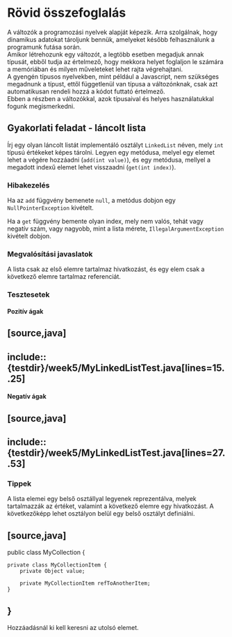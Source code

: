 # Rövid összefoglalás
A változók a programozási nyelvek alapját képezik. Arra szolgálnak, hogy dinamikus adatokat tároljunk bennük, amelyeket később felhasználunk a programunk futása során.  
Amikor létrehozunk egy változót, a legtöbb esetben megadjuk annak típusát, ebből tudja az értelmező, hogy mekkora helyet foglaljon le számára a memóriában és milyen műveleteket lehet rajta végrehajtani.  
A gyengén típusos nyelvekben, mint például a Javascript, nem szükséges megadnunk a típust, ettől függetlenül van típusa a változónknak, csak azt automatikusan rendeli hozzá a kódot futtató értelmező.  
Ebben a részben a változókkal, azok típusaival és helyes használatukkal fogunk megismerkedni.


## Gyakorlati feladat - láncolt lista

Írj egy olyan láncolt listát implementáló osztályt `LinkedList` néven, mely `int` típusú értékeket képes tárolni.
Legyen egy metódusa, melyel egy elemet lehet a végére hozzáadni (`add(int value)`), és egy metódusa, mellyel a megadott
indexű elemet lehet visszaadni (`get(int index)`).

### Hibakezelés

Ha az `add` függvény bemenete `null`, a metódus dobjon egy `NullPointerException` kivételt.

Ha a `get` függvény bemente olyan index, mely nem valós, tehát vagy negatív szám, vagy nagyobb, mint a lista mérete,
`IllegalArgumentException` kivételt dobjon.

### Megvalósítási javaslatok

A lista csak az első elemre tartalmaz hivatkozást, és egy elem csak a következő elemre tartalmaz referenciát.

### Tesztesetek

#### Pozitív ágak

[source,java]
----
include::{testdir}/week5/MyLinkedListTest.java[lines=15..25]
----

#### Negatív ágak

[source,java]
----
include::{testdir}/week5/MyLinkedListTest.java[lines=27..53]
----

### Tippek

A lista elemei egy belső osztállyal legyenek reprezentálva, melyek tartalmazzák az értéket, valamint a következő elemre
egy hivatkozást. A következőképp lehet osztályon belül egy belső osztályt definiálni.

[source,java]
----
public class MyCollection {

    private class MyCollectionItem {
        private Object value;

        private MyCollectionItem refToAnotherItem;
    }

}
----

Hozzáadásnál ki kell keresni az utolsó elemet.
